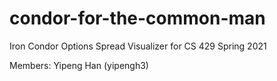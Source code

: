 # condor-for-the-common-man
Iron Condor Options Spread Visualizer for CS 429 Spring 2021

Members:
Yipeng Han (yipengh3)
